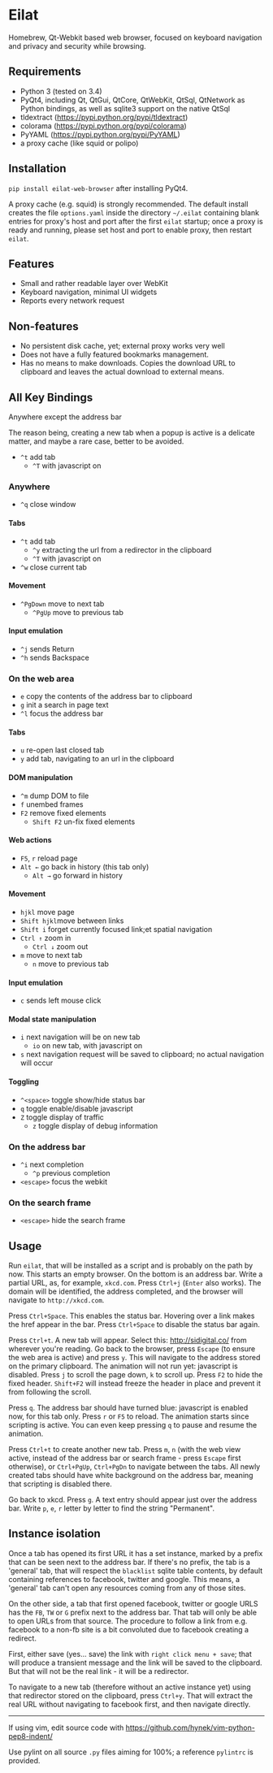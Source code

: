 Eilat
=====

Homebrew, Qt-Webkit based web browser, focused on keyboard navigation and privacy
and security while browsing.

Requirements
------------

* Python 3 (tested on 3.4)
* PyQt4, including Qt, QtGui, QtCore, QtWebKit, QtSql, QtNetwork as Python
bindings, as well as sqlite3 support on the native QtSql
* tldextract (https://pypi.python.org/pypi/tldextract)
* colorama (https://pypi.python.org/pypi/colorama)
* PyYAML (https://pypi.python.org/pypi/PyYAML)
* a proxy cache (like squid or polipo)

Installation
------------

`pip install eilat-web-browser` after installing PyQt4.

A proxy cache (e.g. squid) is strongly recommended. The default install creates
the file `options.yaml` inside the directory `~/.eilat` containing blank
entries for proxy's host and port after the first `eilat` startup; once a
proxy is ready and running, please set host and port to enable proxy,
then restart `eilat`.

Features
--------

* Small and rather readable layer over WebKit
* Keyboard navigation, minimal UI widgets
* Reports every network request

Non-features
------------

* No persistent disk cache, yet; external proxy works very well
* Does not have a fully featured bookmarks management.
* Has no means to make downloads. Copies the download URL to clipboard and
leaves the actual download to external means.

## All Key Bindings

Anywhere except the address bar

The reason being, creating a new tab when a popup is active is a delicate
matter, and maybe a rare case, better to be avoided.

* `^t` add tab
    * `^T` with javascript on

### Anywhere

* `^q` close window

#### Tabs

* `^t` add tab
    * `^y` extracting the url from a redirector in the clipboard
    * `^T` with javascript on
* `^w` close current tab

#### Movement

* `^PgDown` move to next tab
    *  `^PgUp` move to previous tab

#### Input emulation

* `^j` sends Return
* `^h` sends Backspace

### On the web area

* `e` copy the contents of the address bar to clipboard
* `g` init a search in page text
* `^l` focus the address bar

#### Tabs

* `u` re-open last closed tab
* `y` add tab, navigating to an url in the clipboard

#### DOM manipulation
* `^m` dump DOM to file
* `f` unembed frames
* `F2` remove fixed elements
    * `Shift F2` un-fix fixed elements

#### Web actions

* `F5`, `r` reload page
* `Alt ←` go back in history (this tab only)
    * `Alt →` go forward in history

#### Movement

* `hjkl` move page
* `Shift hjkl`move between links
* `Shift i` forget currently focused link;et spatial navigation
* `Ctrl ↑` zoom in
    * `Ctrl ↓` zoom out
* `m` move to next tab
    * `n` move to previous tab

#### Input emulation

* `c` sends left mouse click

#### Modal state manipulation

* `i` next navigation will be on new tab
    * `io` on new tab, with javascript on
* `s` next navigation request will be saved to clipboard; no actual navigation will occur

#### Toggling

* `^<space>` toggle show/hide status bar
* `q` toggle enable/disable javascript
* `Z` toggle display of traffic
    * `z` toggle display of debug information

### On the address bar

* `^i` next completion
    * `^p` previous completion
* `<escape>` focus the webkit

### On the search frame

* `<escape>` hide the search frame

Usage
-----

Run `eilat`, that will be installed as a script and is probably on the path by
now.  This starts an empty browser. On the bottom is an address bar. Write a
partial URL, as, for example, `xkcd.com`. Press `Ctrl+j` (`Enter` also works).
The domain will be identified, the address completed, and the browser will
navigate to `http://xkcd.com`.

Press `Ctrl+Space`. This enables the status bar.
Hovering over a link makes the href appear in the bar.
Press `Ctrl+Space` to disable the status bar again.

Press `Ctrl+t`. A new tab will appear. Select this: http://sidigital.co/
from wherever you're reading. Go back to the browser, press `Escape` (to
ensure the web area is active) and press `y`. This will navigate
to the address stored on the primary clipboard. The animation will not run yet:
javascript is disabled. Press `j` to scroll the page down, `k` to scroll up. Press
`F2` to hide the fixed header. `Shift+F2` will instead freeze the header in place
and prevent it from following the scroll.

Press `q`. The address bar should have turned blue: javascript is enabled now,
for this tab only. Press `r` or `F5` to reload. The animation starts since 
scripting is active. You can even keep pressing `q` to pause and resume
the animation.

Press `Ctrl+t` to create another new tab. Press `m`, `n` (with the web view
active, instead of the address bar or search frame - press `Escape` first otherwise),
or `Ctrl+PgUp`,  `Ctrl+PgDn` to navigate between the tabs. All newly created
tabs should have white background on the address bar, meaning that scripting is
disabled there.

Go back to xkcd. Press `g`. A text entry should appear just over the address bar.
Write `p`, `e`, `r` letter by letter to find the string "Permanent".

Instance isolation
------------------

Once a tab has opened its first URL it has a set instance, marked by a prefix
that can be seen next to the address bar. If there's no prefix, the tab is a
'general' tab, that will respect the `blacklist` sqlite table contents, by
default containing references to facebook, twitter and google. This means, a
'general' tab can't open any resources coming from any of those sites.

On the other side, a tab that first opened facebook, twitter or google URLS has
the `FB`, `TW` or `G` prefix next to the address bar. That tab will only be able
to open URLs from that source. The procedure to follow a link from e.g. facebook
to a non-fb site is a bit convoluted due to facebook creating a redirect.

First, either save (yes... save) the link with `right click menu + save`; that
will produce a transient message and the link will be saved to the clipboard. But
that will not be the real link - it will be a redirector.

To navigate to a new tab (therefore without an active instance yet) using that
redirector stored on the clipboard, press `Ctrl+y`. That will extract the real
URL without navigating to facebook first, and then navigate directly.

----

If using vim, edit source code with https://github.com/hynek/vim-python-pep8-indent/

Use pylint on all source `.py` files aiming for 100%; a reference `pylintrc` is provided.
